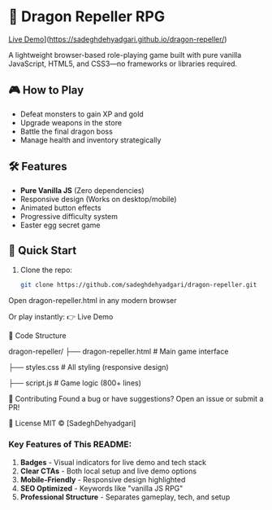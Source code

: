 # 🐉 Dragon Repeller RPG

[Live Demo](https://sadeghdehyadgari.github.io/dragon-repeller/)](https://sadeghdehyadgari.github.io/dragon-repeller/)

A lightweight browser-based role-playing game built with pure vanilla JavaScript, HTML5, and CSS3—no frameworks or libraries required.


## 🎮 How to Play
- Defeat monsters to gain XP and gold
- Upgrade weapons in the store
- Battle the final dragon boss
- Manage health and inventory strategically

## 🛠 Features
- **Pure Vanilla JS** (Zero dependencies)
- Responsive design (Works on desktop/mobile)
- Animated button effects
- Progressive difficulty system
- Easter egg secret game

## 🚀 Quick Start
1. Clone the repo:
   ```bash
   git clone https://github.com/sadeghdehyadgari/dragon-repeller.git
Open dragon-repeller.html in any modern browser

Or play instantly:
👉 Live Demo

📜 Code Structure

dragon-repeller/
├── dragon-repeller.html  # Main game interface

├── styles.css           # All styling (responsive design)

├── script.js            # Game logic (800+ lines)

🤝 Contributing
Found a bug or have suggestions? Open an issue or submit a PR!

📄 License
MIT © [SadeghDehyadgari]

### Key Features of This README:
1. **Badges** - Visual indicators for live demo and tech stack
2. **Clear CTAs** - Both local setup and live demo options
3. **Mobile-Friendly** - Responsive design highlighted
4. **SEO Optimized** - Keywords like "vanilla JS RPG"
5. **Professional Structure** - Separates gameplay, tech, and setup

